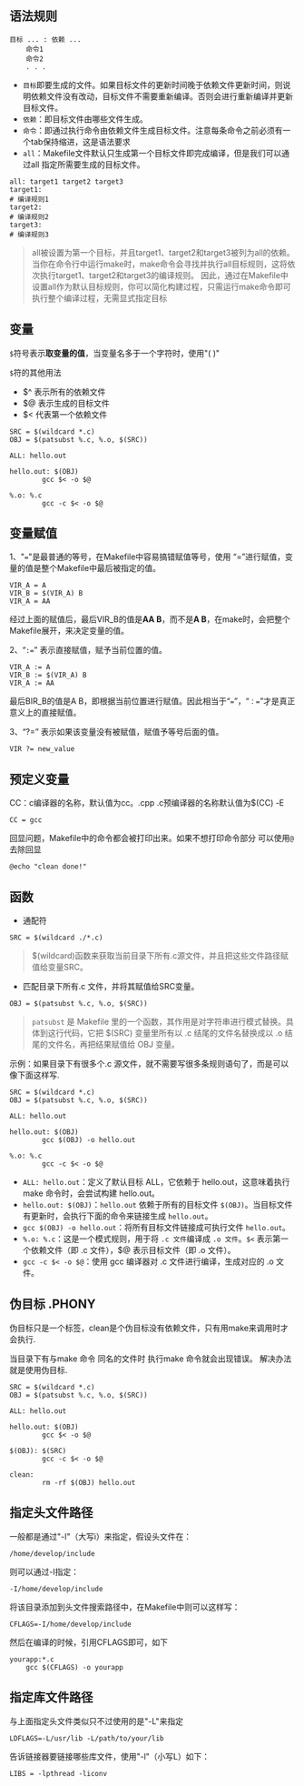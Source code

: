 ﻿## 语法规则

```
目标 ... : 依赖 ...
	命令1
	命令2
	. . .
```
- `目标`即要生成的文件。如果目标文件的更新时间晚于依赖文件更新时间，则说明依赖文件没有改动，目标文件不需要重新编译。否则会进行重新编译并更新目标文件。
- `依赖`：即目标文件由哪些文件生成。
- `命令`：即通过执行命令由依赖文件生成目标文件。注意每条命令之前必须有一个tab保持缩进，这是语法要求
- `all`：Makefile文件默认只生成第一个目标文件即完成编译，但是我们可以通过all 指定所需要生成的目标文件。

```
all: target1 target2 target3
target1:
# 编译规则1
target2:
# 编译规则2
target3:
# 编译规则3

```

>all被设置为第一个目标，并且target1、target2和target3被列为all的依赖。当你在命令行中运行make时，make命令会寻找并执行all目标规则，这将依次执行target1、target2和target3的编译规则。
因此，通过在Makefile中设置all作为默认目标规则，你可以简化构建过程，只需运行make命令即可执行整个编译过程，无需显式指定目标
## 变量
`$`符号表示**取变量的值**，当变量名多于一个字符时，使用"( )"

`$`符的其他用法
- $^ 表示所有的依赖文件
- $@ 表示生成的目标文件
- $< 代表第一个依赖文件

```
SRC = $(wildcard *.c)
OBJ = $(patsubst %.c, %.o, $(SRC))
 
ALL: hello.out
 
hello.out: $(OBJ)
        gcc $< -o $@
 
%.o: %.c
        gcc -c $< -o $@

```

## 变量赋值
1、"`=`"是最普通的等号，在Makefile中容易搞错赋值等号，使用 “=”进行赋值，变量的值是整个Makefile中最后被指定的值。

```
VIR_A = A
VIR_B = $(VIR_A) B
VIR_A = AA
```

经过上面的赋值后，最后VIR_B的值是**AA B**，而不是**A B**，在make时，会把整个Makefile展开，来决定变量的值。

2、“`:=`” 表示直接赋值，赋予当前位置的值。

```
VIR_A := A
VIR_B := $(VIR_A) B
VIR_A := AA
```
最后BIR_B的值是A B，即根据当前位置进行赋值。因此相当于“`=`”，“`：=`”才是真正意义上的直接赋值。

3、“?=” 表示如果该变量没有被赋值，赋值予等号后面的值。

```
VIR ?= new_value
```

## 预定义变量

CC：c编译器的名称，默认值为cc。.cpp .c预编译器的名称默认值为$(CC) -E

```
CC = gcc
```

回显问题，Makefile中的命令都会被打印出来。如果不想打印命令部分 可以使用`@`去除回显

```
@echo "clean done!"
```
## 函数
- 通配符

```
SRC = $(wildcard ./*.c)
```
>$(wildcard)函数来获取当前目录下所有.c源文件，并且把这些文件路径赋值给变量SRC。
- 匹配目录下所有.c 文件，并将其赋值给SRC变量。

```
OBJ = $(patsubst %.c, %.o, $(SRC))

```
>`patsubst` 是 Makefile 里的一个函数，其作用是对字符串进行模式替换。具体到这行代码，它把 $(SRC) 变量里所有以 .c 结尾的文件名替换成以 .o 结尾的文件名，再把结果赋值给 OBJ 变量。

示例：如果目录下有很多个.c 源文件，就不需要写很多条规则语句了，而是可以像下面这样写.

```
SRC = $(wildcard *.c)
OBJ = $(patsubst %.c, %.o, $(SRC))
 
ALL: hello.out
 
hello.out: $(OBJ)
        gcc $(OBJ) -o hello.out
 
%.o: %.c
        gcc -c $< -o $@

```

- `ALL: hello.out`：定义了默认目标 ALL，它依赖于 hello.out，这意味着执行 make 命令时，会尝试构建 hello.out。
- `hello.out: $(OBJ)`：`hello.out` 依赖于所有的目标文件 `$(OBJ)`。当目标文件有更新时，会执行下面的命令来链接生成 `hello.out`。
- `gcc $(OBJ) -o hello.out`：将所有目标文件链接成可执行文件 `hello.out`。
- `%.o: %.c`：这是一个模式规则，用于将 `.c 文件`编译成 `.o 文件`。`$<` 表示第一个依赖文件（即 .c 文件），$@ 表示目标文件（即 .o 文件）。
- `gcc -c $< -o $@`：使用 gcc 编译器对 .c 文件进行编译，生成对应的 .o 文件。


## 伪目标 .PHONY
伪目标只是一个标签，clean是个伪目标没有依赖文件，只有用make来调用时才会执行.

当目录下有与make 命令 同名的文件时 执行make 命令就会出现错误。
解决办法就是使用伪目标.

```
SRC = $(wildcard *.c)
OBJ = $(patsubst %.c, %.o, $(SRC))
 
ALL: hello.out
 
hello.out: $(OBJ)
        gcc $< -o $@
 
$(OBJ): $(SRC)
        gcc -c $< -o $@
 
clean:
        rm -rf $(OBJ) hello.out
```

## 指定头文件路径

一般都是通过"-I"（大写i）来指定，假设头文件在：

```
/home/develop/include
```

则可以通过-I指定：

```
-I/home/develop/include
```

将该目录添加到头文件搜索路径中，在Makefile中则可以这样写：

```
CFLAGS=-I/home/develop/include
```

然后在编译的时候，引用CFLAGS即可，如下

```
yourapp:*.c
    gcc $(CFLAGS) -o yourapp
```

## 指定库文件路径

与上面指定头文件类似只不过使用的是"-L"来指定

```
LDFLAGS=-L/usr/lib -L/path/to/your/lib
```

告诉链接器要链接哪些库文件，使用"-l"（小写L）如下：

```
LIBS = -lpthread -liconv
```

